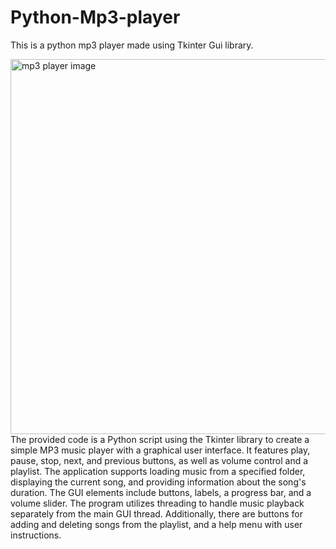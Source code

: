 # Python-Mp3-player

This is a python mp3 player made using Tkinter Gui library.

<img src="images/mp3Player.png" alt="mp3 player image" width="800" height="600">
The provided code is a Python script using the Tkinter library to create a simple MP3 music player with a
graphical user interface. It features play, pause, stop, next, and previous buttons, as well as volume control and a playlist. 
The application supports loading music from a specified folder, displaying the current song, and providing information about the song's duration. 
The GUI elements include buttons, labels, a progress bar, and a volume slider. The program utilizes threading to handle music playback separately from the main GUI thread. 
Additionally, there are buttons for adding and deleting songs from the playlist, and a help menu with user instructions.








